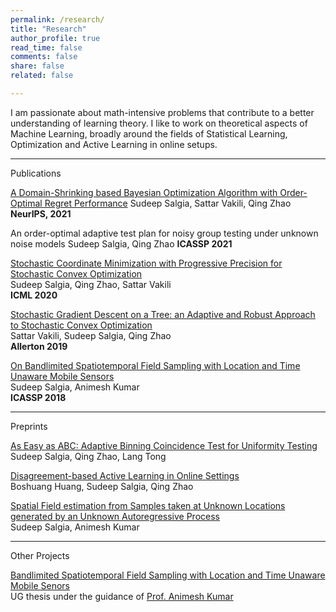 ```yaml
---
permalink: /research/
title: "Research"
author_profile: true
read_time: false
comments: false
share: false
related: false

---
```


I am passionate about math-intensive problems that contribute to a better understanding of learning theory. I like to work on theoretical aspects of Machine Learning, broadly around the fields of Statistical Learning, Optimization and Active Learning in online setups.  

---

Publications

[A Domain-Shrinking based Bayesian Optimization Algorithm with Order-Optimal Regret Performance](https://arxiv.org/abs/2010.13997) 
Sudeep Salgia, Sattar Vakili, Qing Zhao 
**NeurIPS, 2021**

An order-optimal adaptive test plan for noisy group testing under unknown noise models
Sudeep Salgia, Qing Zhao
**ICASSP 2021**   

[Stochastic Coordinate Minimization with Progressive Precision for Stochastic Convex Optimization](https://arxiv.org/abs/2003.05482)   
Sudeep Salgia, Qing Zhao, Sattar Vakili   
**ICML 2020**   

[Stochastic Gradient Descent on a Tree: an Adaptive and Robust Approach to Stochastic Convex Optimization](https://arxiv.org/abs/2003.05482)   
Sattar Vakili, Sudeep Salgia, Qing Zhao      
**Allerton 2019**   

[On Bandlimited Spatiotemporal Field Sampling with Location and Time Unaware Mobile Sensors](https://arxiv.org/abs/1710.09454)   
Sudeep Salgia, Animesh Kumar    
**ICASSP 2018**   

---

Preprints

[As Easy as ABC: Adaptive Binning Coincidence Test for Uniformity Testing](https://arxiv.org/abs/2110.06325)
Sudeep Salgia, Qing Zhao, Lang Tong 

[Disagreement-based Active Learning in Online Settings](https://arxiv.org/abs/1904.09056)   
Boshuang Huang, Sudeep Salgia, Qing Zhao

[Spatial Field estimation from Samples taken at Unknown Locations generated by an Unknown Autoregressive Process](https://arxiv.org/abs/1710.09451)  
Sudeep Salgia, Animesh Kumar

--- 

Other Projects

[Bandlimited Spatiotemporal Field Sampling with Location and Time Unaware Mobile Senors](https://sudeepsalgia.github.io/_files/UG_thesis_Sudeep_Salgia.pdf)  
UG thesis under the guidance of [Prof. Animesh Kumar](https://www.ee.iitb.ac.in/~animesh/)


